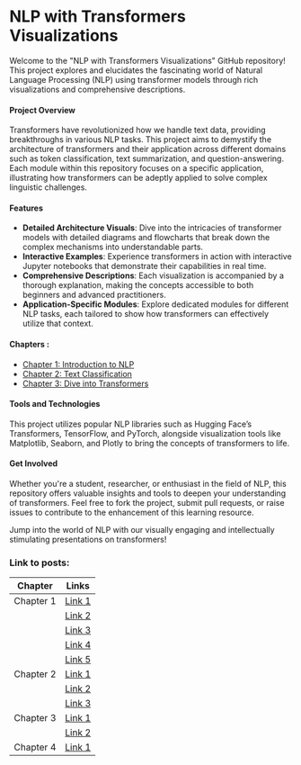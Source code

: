# NLP with Transformers Visualizations

Welcome to the "NLP with Transformers Visualizations" GitHub repository! This project explores and elucidates the fascinating world of Natural Language Processing (NLP) using transformer models through rich visualizations and comprehensive descriptions.

#### Project Overview
Transformers have revolutionized how we handle text data, providing breakthroughs in various NLP tasks. This project aims to demystify the architecture of transformers and their application across different domains such as token classification, text summarization, and question-answering. Each module within this repository focuses on a specific application, illustrating how transformers can be adeptly applied to solve complex linguistic challenges.

#### Features
- **Detailed Architecture Visuals**: Dive into the intricacies of transformer models with detailed diagrams and flowcharts that break down the complex mechanisms into understandable parts.
- **Interactive Examples**: Experience transformers in action with interactive Jupyter notebooks that demonstrate their capabilities in real time.
- **Comprehensive Descriptions**: Each visualization is accompanied by a thorough explanation, making the concepts accessible to both beginners and advanced practitioners.
- **Application-Specific Modules**: Explore dedicated modules for different NLP tasks, each tailored to show how transformers can effectively utilize that context.

#### Chapters :
- [Chapter 1: Introduction to NLP](chapter1.md)
- [Chapter 2: Text Classification](chapter2.md)
- [Chapter 3: Dive into Transformers](chapter3.md)


#### Tools and Technologies
This project utilizes popular NLP libraries such as Hugging Face’s Transformers, TensorFlow, and PyTorch, alongside visualization tools like Matplotlib, Seaborn, and Plotly to bring the concepts of transformers to life.

#### Get Involved
Whether you're a student, researcher, or enthusiast in the field of NLP, this repository offers valuable insights and tools to deepen your understanding of transformers. Feel free to fork the project, submit pull requests, or raise issues to contribute to the enhancement of this learning resource.

Jump into the world of NLP with our visually engaging and intellectually stimulating presentations on transformers!

### Link to posts:

| Chapter  | Links                                               |
|----------|----------------------------------------------------|
| Chapter 1 | [Link 1](https://www.linkedin.com/posts/abderrazzak-bajjou_deeplearning-visualization-machinelearning-activity-6984205026919391232-Y-Z5?utm_source=share&utm_medium=member_desktop)             |
|          | [Link 2](https://www.linkedin.com/posts/abderrazzak-bajjou_translation-nlp-encoder-activity-6984812428718940160-VaKH?utm_source=share&utm_medium=member_desktop)              |
|          | [Link 3](https://www.linkedin.com/posts/abderrazzak-bajjou_attention-mechanism-activity-6987498464922206209-49H6?utm_source=share&utm_medium=member_desktop)              |
|          | [Link 4](https://www.linkedin.com/posts/abderrazzak-bajjou_code-snippets-activity-6989579536057147392-DGGW?utm_source=share&utm_medium=member_desktop)              |
|          | [Link 5](https://www.linkedin.com/posts/abderrazzak-bajjou_transfer-learning-activity-6992457088970932224-aDRM?utm_source=share&utm_medium=member_desktop)              |
| Chapter 2 | [Link 1](https://rb.gy/0jif5)                    |
|          | [Link 2](https://rb.gy/4sqrj)                    |
|          | [Link 3](https://rb.gy/rvhhz)                    |
| Chapter 3 | [Link 1](https://rb.gy/5ctkh)                    |
|          | [Link 2](https://rb.gy/onjmy)                    |
| Chapter 4 | [Link 1](https://t.ly/3UfqS)                    |

